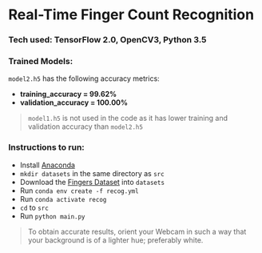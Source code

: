 # Real-Time Finger Count Recognition
### Tech used: TensorFlow 2.0, OpenCV3, Python 3.5
### Trained Models:
`model2.h5` has the following accuracy metrics:
  - **training_accuracy = 99.62%**
  - **validation_accuracy = 100.00%**
> `model1.h5` is not used in the code as it has lower training and validation accuracy than `model2.h5`
### Instructions to run:
- Install [Anaconda](https://docs.anaconda.com/anaconda/install)
- `mkdir datasets` in the same directory as `src`
- Download the [Fingers Dataset](https://www.kaggle.com/koryakinp/fingers) into `datasets`
- Run `conda env create -f recog.yml`
- Run `conda activate recog`
- `cd` to `src`
- Run `python main.py`

> To obtain accurate results, orient your Webcam in such a way that your background is of a lighter hue; preferably white.